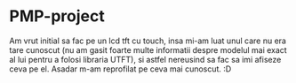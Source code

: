 # PMP-project
Am vrut initial sa fac pe un lcd tft cu touch, insa mi-am luat unul care nu era tare cunoscut (nu am gasit foarte multe informatii despre modelul mai exact al lui pentru a folosi libraria UTFT), si astfel nereusind sa fac sa imi afiseze ceva pe el. Asadar m-am reprofilat pe ceva mai cunoscut. :D 
